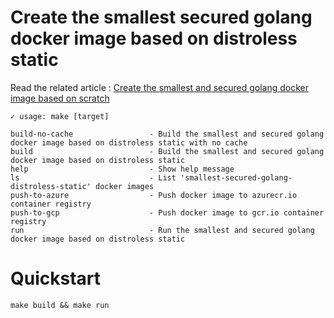# Create the smallest secured golang docker image based on distroless static

Read the related article : [Create the smallest and secured golang docker image based on scratch](https://medium.com/@chemidy/create-the-smallest-and-secured-golang-docker-image-based-on-scratch-4752223b7324)

```
✓ usage: make [target]

build-no-cache                 - Build the smallest and secured golang docker image based on distroless static with no cache
build                          - Build the smallest and secured golang docker image based on distroless static
help                           - Show help message
ls                             - List 'smallest-secured-golang-distroless-static' docker images
push-to-azure                  - Push docker image to azurecr.io container registry
push-to-gcp                    - Push docker image to gcr.io container registry
run                            - Run the smallest and secured golang docker image based on distroless static
```

# Quickstart 

```
make build && make run
```

